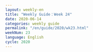 ```yaml
---
layout: weekly-en
title: "Weekly Guide：Week 24"
date: 2020-06-14
categories: weekly guide
permalink: "/en/guide/2020/wk23.html"
weekNum: 23
language: English
cycle: 2020
---
```

